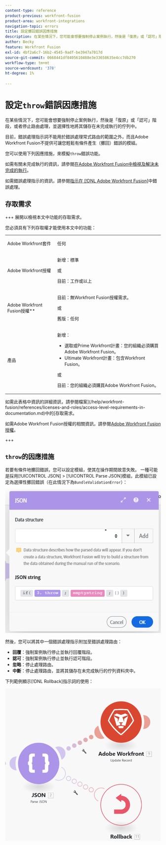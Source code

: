 ```yaml
---
content-type: reference
product-previous: workfront-fusion
product-area: workfront-integrations
navigation-topic: errors
title: 設定擲回錯誤因應措施
description: 在某些情況下，您可能會想要強制停止案例執行，然後是「復原」或「認可」階段，或者停止處理路由，並選擇性地將其儲存在「檢視」佇列中，並在Adobe Workfront Fusion中解決未完成的執行。
author: Becky
feature: Workfront Fusion
exl-id: 4bf2a6c7-16b2-4545-9adf-be3947a7017d
source-git-commit: 0668441df8405610488e3e33658635e4cc7db270
workflow-type: tm+mt
source-wordcount: '378'
ht-degree: 1%

---
```


# 設定`throw`錯誤因應措施

在某些情況下，您可能會想要強制停止案例執行，然後是「復原」或「認可」階段，或者停止路由處理，並選擇性地將其儲存在未完成執行的佇列中。

目前，錯誤處理指示詞不能用於錯誤處理常式路由的範圍之外，而且Adobe Workfront Fusion不提供可讓您輕鬆有條件產生（擲回）錯誤的模組。

您可以使用下列因應措施，來模擬`throw`錯誤功能。

如需有關未完成執行的資訊，請參閱[在Adobe Workfront Fusion中檢視及解決未完成的執行](/help/workfront-fusion/manage-scenarios/view-and-resolve-incomplete-executions.md)。

如需錯誤處理指示的資訊，請參閱[指示在 [!DNL Adobe Workfront Fusion]](/help/workfront-fusion/references/errors/directives-for-error-handling.md)中錯誤處理。

## 存取需求

+++ 展開以檢視本文中功能的存取需求。

您必須具有下列存取權才能使用本文中的功能：

<table style="table-layout:auto">
 <col> 
 <col> 
 <tbody> 
  <tr> 
   <td role="rowheader">Adobe Workfront套件 
   <td> <p>任何</p> </td> 
  </tr> 
  <tr data-mc-conditions=""> 
   <td role="rowheader">Adobe Workfront授權</td> 
   <td> <p>新增：標準</p><p>或</p><p>目前：工作或以上</p> </td> 
  </tr> 
  <tr> 
   <td role="rowheader">Adobe Workfront Fusion授權**</td> 
   <td>
   <p>目前：無Workfront Fusion授權需求。</p>
   <p>或</p>
   <p>舊版：任何 </p>
   </td> 
  </tr> 
  <tr> 
   <td role="rowheader">產品</td> 
   <td>
   <p>新增：</p> <ul><li>選取或Prime Workfront計畫：您的組織必須購買Adobe Workfront Fusion。</li><li>Ultimate Workfront計畫：包含Workfront Fusion。</li></ul>
   <p>或</p>
   <p>目前：您的組織必須購買Adobe Workfront Fusion。</p>
   </td> 
  </tr>
 </tbody> 
</table>

如需此表格中資訊的詳細資訊，請參閱檔案](/help/workfront-fusion/references/licenses-and-roles/access-level-requirements-in-documentation.md)中的[存取需求。

如需Adobe Workfront Fusion授權的相關資訊，請參閱[Adobe Workfront Fusion授權](/help/workfront-fusion/set-up-and-manage-workfront-fusion/licensing-operations-overview/license-automation-vs-integration.md)。

+++

## `throw`的因應措施

若要有條件地擲回錯誤，您可以設定模組，使其在操作期間故意失敗。 一種可能是採用[!UICONTROL JSON] > [!UICONTROL Parse JSON]模組，此模組已設定為選擇性擲回錯誤（在此情況下為`BundleValidationError`）：

![JSON錯誤](assets/json-parse-json.png)

然後，您可以將其中一個錯誤處理指示附加至錯誤處理路由：

* **回覆**：強制案例執行停止並執行回覆階段。
* **認可**：強制案例執行停止並執行認可階段。
* **忽略**：停止處理路由。
* **中斷**：停止處理路由，並將其儲存在未完成執行的佇列資料夾中。

下列範例顯示[!DNL Rollback]指示詞的使用：

![](assets/rollback-directive.png)
